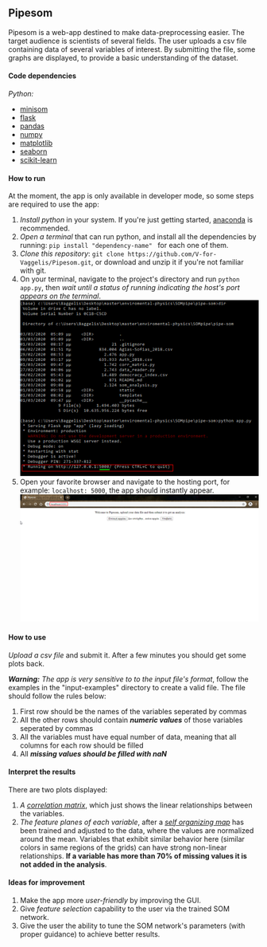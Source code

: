 ## Pipesom
Pipesom is a web-app destined to make data-preprocessing easier. The target audience is scientists of several fields. The user uploads a csv file containing data of several variables of interest. By submitting the file, some graphs are displayed, to provide a basic understanding of the dataset.

#### Code dependencies

<em>Python:</em>
<ul>
  <li><a href="https://github.com/JustGlowing/minisom">minisom</a></li>
  <li><a href="https://flask.palletsprojects.com/en/1.1.x/">flask</a></li>
  <li><a href="https://pandas.pydata.org/">pandas</a></li>
  <li><a href="https://numpy.org/">numpy</a></li>
  <li><a href="https://matplotlib.org/">matplotlib</a></li>
  <li><a href="https://seaborn.pydata.org/">seaborn</a></li>
  <li><a href="https://scikit-learn.org/stable/">scikit-learn</a></li>
</ul>

#### How to run
At the moment, the app is only available in developer mode, so some steps are required to use the app:
<ol>
  <li><em>Install python</em> in your system. If you're just getting started, <a href="https://www.anaconda.com/">anaconda</a> is recommended.</li>
  <li><em>Open a terminal</em> that can run python, and install all the dependencies by running:  
  <code>pip install "dependency-name" </code> for each one of them. </li>
  <li><em>Clone this repository</em>: <code>git clone https://github.com/V-for-Vaggelis/Pipesom.git</code>, or download and unzip it if you're not familiar with git.</li>
  <li> On your terminal, navigate to the project's directory and run <code>python app.py</code>, then <em>wait until a status of running indicating the host's port appears on the terminal</em>.
  <img src="/images/host.png" alt="Hosting example"></li>
  <li>Open your favorite browser and navigate to the hosting port, for example: <code>localhost: 5000</code>, the app should instantly appear. <img src="/images/browser.png" alt="Browser example"</img></li>

</ol>

#### How to use
_Upload a csv file_ and submit it. After a few minutes you should get some plots back.

_**Warning:** The app is very sensitive to to the input file's format_, follow the examples in the "input-examples" directory to create a valid file. The file should follow the rules below:
1. First row should be the names of the variables seperated by commas
1. All the other rows should contain _**numeric values**_ of those variables seperated by commas
1. All the variables must have equal number of data, meaning that all columns for each row should be filled
1. All _**missing values should be filled with naN**_

#### Interpret the results
There are two plots displayed:
1. _A <a href="https://www.displayr.com/what-is-a-correlation-matrix/">correlation matrix</a>_, which just shows the linear relationships between the variables.
1. _The feature planes of each variable_, after a _<a href="http://www.ai-junkie.com/ann/som/som1.html">self organizing map</a>_ has been trained and adjusted to the data, where the values are normalized around the mean. Variables that exhibit similar behavior here (similar colors in same regions of the grids) can have strong non-linear relationships. **If a variable has more than 70% of missing values it is not added in the analysis**.

#### Ideas for improvement
1. Make the app more _user-friendly_ by improving the GUI.
1. Give _feature selection_ capability to the user via the trained SOM  network.
1. Give the user the ability to tune the SOM network's parameters (with proper guidance) to achieve better results.

